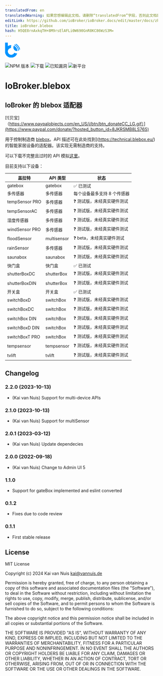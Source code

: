 ```yaml
---
translatedFrom: en
translatedWarning: 如果您想编辑此文档，请删除“translatedFrom”字段，否则此文档将再次自动翻译
editLink: https://github.com/ioBroker/ioBroker.docs/edit/master/docs/zh-cn/adapterref/iobroker.blebox/README.md
title: ioBroker.blebox
hash: H5QE8rnAxkqTH+8M9rsElAFLi0W690GnR8KC86WzS3M=
---
```

![标识](../../../en/adapterref/iobroker.blebox/admin/blebox.png)

![NPM 版本](http://img.shields.io/npm/v/iobroker.blebox.svg)
![下载](https://img.shields.io/npm/dm/iobroker.blebox.svg)
![已知漏洞](https://snyk.io/test/github/ka-vaNu/ioBroker.blebox/badge.svg)
![新平台](https://nodei.co/npm/iobroker.blebox.png?downloads=true)

# IoBroker.blebox
## IoBroker 的 blebox 适配器
[![贝宝]（https://www.paypalobjects.com/en_US/i/btn/btn_donateCC_LG.gif）](https://www.paypal.com/donate/?hosted_button_id=8JKRSMB8LS76S)

用于控制制造商 [blebox](https://blebox.eu/)。API 描述可在此处找到](https://technical.blebox.eu/) 的智能家居设备的适配器。该实现无需制造商的支持。

可以下载不完整且过时的 API 模拟[这里](https://github.com/blebox/blebox-virtual-devices)。

目前支持以下设备：

|盖拉特 | API 类型 |状态 |
|----------------------|---------------------|-----------------------------------------|
| gatebox | gatebox | ✅ 已测试 |
| 多传感器 | 多传感器 | 每个设备最多支持 8 个传感器 |
| tempSensor PRO | 多传感器 | ❓ 测试版，未经真实硬件测试 |
| tempSensorAC | 多传感器 | ❓ 测试版，未经真实硬件测试 |
| 湿度传感器 | 多传感器 | ❓ 测试版，未经真实硬件测试 |
| windSensor PRO | 多传感器 | ❓ 测试版，未经真实硬件测试 |
| floodSensor | multisensor | ❓ beta，未经真实硬件测试 |
| rainSensor | 多传感器 | ❓ 测试版，未经真实硬件测试 |
| saunabox | saunabox | ❓ 测试版，未经真实硬件测试 |
| 快门盒 | 快门盒 | ✅ 已测试 |
| shutterBoxDC | shutterBox | ❓ 测试版，未经真实硬件测试 |
| shutterBoxDIN | shutterBox | ❓ 测试版，未经真实硬件测试 |
| 开关盒 | 开关盒 | ✅ 已测试 |
| switchBoxD | switchBox | ❓ 测试版，未经真实硬件测试 |
| switchBoxDC | switchBox | ❓ 测试版，未经真实硬件测试 |
| switchBox DIN | switchBox | ❓ 测试版，未经真实硬件测试 |
| switchBoxD DIN | switchBox | ❓ 测试版，未经真实硬件测试 |
| switchBoxT PRO | switchBox | ❓ 测试版，未经真实硬件测试 |
| tempsensor | tempsensor | ❓ 测试版，未经真实硬件测试 |
| tvlift | tvlift | ❓ 测试版，未经真实硬件测试 |

## Changelog

<!--
    Placeholder for the next version:
    ### **WORK IN PROGRESS**
-->

### 2.2.0 (2023-10-13)

* (Kai van Nuis) Support for multi-device APIs

### 2.1.0 (2023-10-13)

* (Kai van Nuis) Support for multiSensor

### 2.0.1 (2023-03-12)

* (Kai van Nuis) Update dependecies

### 2.0.0 (2022-09-18)

* (Kai van Nuis) Change to Admin UI 5

### 1.1.0

* Support for gateBox implemented and eslint converted

### 0.1.2

* Fixes due to code review
### 0.1.1

* First stable release

## License
MIT License

Copyright (c) 2024 Kai van Nuis <kai@vannuis.de>

Permission is hereby granted, free of charge, to any person obtaining a copy
of this software and associated documentation files (the "Software"), to deal
in the Software without restriction, including without limitation the rights
to use, copy, modify, merge, publish, distribute, sublicense, and/or sell
copies of the Software, and to permit persons to whom the Software is
furnished to do so, subject to the following conditions:

The above copyright notice and this permission notice shall be included in all
copies or substantial portions of the Software.

THE SOFTWARE IS PROVIDED "AS IS", WITHOUT WARRANTY OF ANY KIND, EXPRESS OR
IMPLIED, INCLUDING BUT NOT LIMITED TO THE WARRANTIES OF MERCHANTABILITY,
FITNESS FOR A PARTICULAR PURPOSE AND NONINFRINGEMENT. IN NO EVENT SHALL THE
AUTHORS OR COPYRIGHT HOLDERS BE LIABLE FOR ANY CLAIM, DAMAGES OR OTHER
LIABILITY, WHETHER IN AN ACTION OF CONTRACT, TORT OR OTHERWISE, ARISING FROM,
OUT OF OR IN CONNECTION WITH THE SOFTWARE OR THE USE OR OTHER DEALINGS IN THE
SOFTWARE.